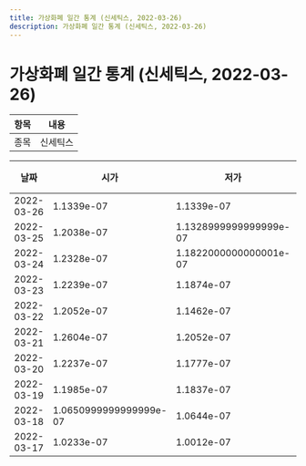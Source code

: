 ```yaml
---
title: 가상화폐 일간 통계 (신세틱스, 2022-03-26)
description: 가상화폐 일간 통계 (신세틱스, 2022-03-26)
---
```


가상화폐 일간 통계 (신세틱스, 2022-03-26)
===

|항목|내용|
|--|--|
|종목|신세틱스||마켓|BTC-SNX||종류|일 단위 캔들||기간|2022-03-17T09:00:00 - 2022-03-26T09:00:00|

|날짜|시가|저가|고가|종가|비고|
|--|--|--|--|--|--|
|2022-03-26|1.1339e-07|1.1339e-07|1.1681e-07|1.15e-07|    |
|2022-03-25|1.2038e-07|1.1328999999999999e-07|1.2236e-07|1.1339e-07|    |
|2022-03-24|1.2328e-07|1.1822000000000001e-07|1.2696e-07|1.1937000000000002e-07|    |
|2022-03-23|1.2239e-07|1.1874e-07|1.2612e-07|1.2420000000000001e-07|    |
|2022-03-22|1.2052e-07|1.1462e-07|1.2636999999999999e-07|1.2239e-07|    |
|2022-03-21|1.2604e-07|1.2052e-07|1.3318e-07|1.2052e-07|    |
|2022-03-20|1.2237e-07|1.1777e-07|1.3353e-07|1.2604e-07|    |
|2022-03-19|1.1985e-07|1.1837e-07|1.3797e-07|1.2276999999999998e-07|    |
|2022-03-18|1.0650999999999999e-07|1.0644e-07|1.2570999999999998e-07|1.1963e-07|    |
|2022-03-17|1.0233e-07|1.0012e-07|1.1618e-07|1.0674e-07|    |
